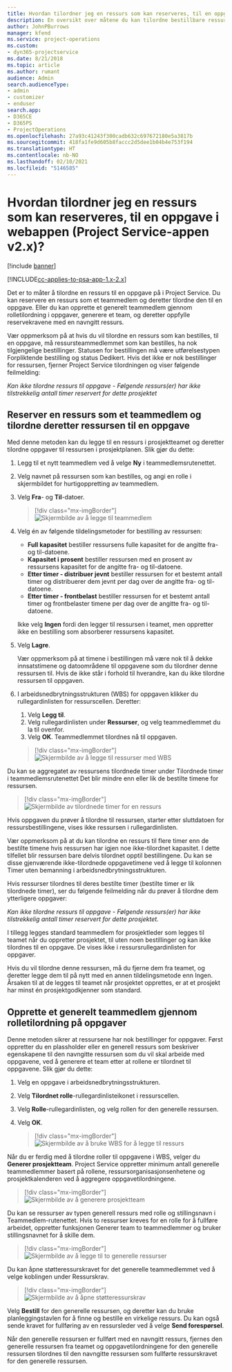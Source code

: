 ```yaml
---
title: Hvordan tilordner jeg en ressurs som kan reserveres, til en oppgave i nettappen
description: En oversikt over måtene du kan tilordne bestillbare ressurser på.
author: JohnPBurrows
manager: kfend
ms.service: project-operations
ms.custom:
- dyn365-projectservice
ms.date: 8/21/2018
ms.topic: article
ms.author: rumant
audience: Admin
search.audienceType:
- admin
- customizer
- enduser
search.app:
- D365CE
- D365PS
- ProjectOperations
ms.openlocfilehash: 27a93c41243f300cadb632c697672180e5a3817b
ms.sourcegitcommit: 418fa1fe9d605b8faccc2d5dee1b04b4e753f194
ms.translationtype: HT
ms.contentlocale: nb-NO
ms.lasthandoff: 02/10/2021
ms.locfileid: "5146585"
---
```

# <a name="how-do-i-assign-a-bookable-resource-to-a-task-in-the-web-app-project-service-app-v2x"></a>Hvordan tilordner jeg en ressurs som kan reserveres, til en oppgave i webappen (Project Service-appen v2.x)?

[!include [banner](../includes/psa-now-project-operations.md)]

[!INCLUDE[cc-applies-to-psa-app-1.x-2.x](../includes/cc-applies-to-psa-app-1x-2x.md)]

Det er to måter å tilordne en ressurs til en oppgave på i Project Service. Du kan reservere en ressurs som et teammedlem og deretter tilordne den til en oppgave. Eller du kan opprette et generelt teammedlem gjennom rolletilordning i oppgaver, generere et team, og deretter oppfylle reservekravene med en navngitt ressurs.

Vær oppmerksom på at hvis du vil tilordne en ressurs som kan bestilles, til en oppgave, må ressursteammedlemmet som kan bestilles, ha nok tilgjengelige bestillinger. Statusen for bestillingen må være utførelsestypen Forpliktende bestilling og status Dedikert. Hvis det ikke er nok bestillinger for ressursen, fjerner Project Service tilordningen og viser følgende feilmelding:

*Kan ikke tilordne ressurs til oppgave - Følgende ressurs(er) har ikke tilstrekkelig antall timer reservert for dette prosjektet*

## <a name="book-a-resource-as-a-team-member-and-then-assign-the-resource-to-a-task"></a>Reserver en ressurs som et teammedlem og tilordne deretter ressursen til en oppgave

Med denne metoden kan du legge til en ressurs i prosjektteamet og deretter tilordne oppgaver til ressursen i prosjektplanen. Slik gjør du dette:
1.  Legg til et nytt teammedlem ved å velge **Ny** i teammedlemsrutenettet.
2.  Velg navnet på ressursen som kan bestilles, og angi en rolle i skjermbildet for hurtigoppretting av teammedlem.
3.  Velg **Fra**- og **Til**-datoer.

    > [!div class="mx-imgBorder"] 
    > ![Skjermbilde av å legge til teammedlem](media/FAQ-Resources-to-Tasks2-1.png "Skjermbilde av å legge til teammedlem")
 
4.  Velg én av følgende tildelingsmetoder for bestilling av ressursen:
    - **Full kapasitet** bestiller ressursens fulle kapasitet for de angitte fra- og til-datoene.
    - **Kapasitet i prosent** bestiller ressursen med en prosent av ressursens kapasitet for de angitte fra- og til-datoene.
    - **Etter timer - distribuer jevnt** bestiller ressursen for et bestemt antall timer og distribuerer dem jevnt per dag over de angitte fra- og til-datoene.
    - **Etter timer - frontbelast** bestiller ressursen for et bestemt antall timer og frontbelaster timene per dag over de angitte fra- og til-datoene.

    Ikke velg **Ingen** fordi den legger til ressursen i teamet, men oppretter ikke en bestilling som absorberer ressursens kapasitet.
5.  Velg **Lagre**.

    Vær oppmerksom på at timene i bestillingen må være nok til å dekke innsatstimene og datoområdene til oppgavene som du tilordner denne ressursen til. Hvis de ikke står i forhold til hverandre, kan du ikke tilordne ressursen til oppgaven.

6.  I arbeidsnedbrytningsstrukturen (WBS) for oppgaven klikker du rullegardinlisten for ressurscellen. Deretter: 

    1. Velg **Legg til**.
    2. Velg rullegardinlisten under **Ressurser**, og velg teammedlemmet du la til ovenfor.
    3. Velg **OK**. Teammedlemmet tilordnes nå til oppgaven.

    > [!div class="mx-imgBorder"] 
    > ![Skjermbilde av å legge til ressurser med WBS](media/FAQ-Resources-to-Tasks2-2.png "Skjermbilde av å legge til ressurser med WBS")
 
Du kan se aggregatet av ressursens tilordnede timer under Tilordnede timer i teammedlemsrutenettet Det blir mindre enn eller lik de bestilte timene for ressursen. 

> [!div class="mx-imgBorder"] 
> ![Skjermbilde av tilordnede timer for en ressurs](media/FAQ-Resources-to-Tasks2-3.png "Skjermbilde av tilordnede timer for en ressurs")
 
Hvis oppgaven du prøver å tilordne til ressursen, starter etter sluttdatoen for ressursbestillingene, vises ikke ressursen i rullegardinlisten.

Vær oppmerksom på at du kan tilordne en ressurs til flere timer enn de bestilte timene hvis ressursen har igjen noe ikke-tilordnet kapasitet. I dette tilfellet blir ressursen bare delvis tilordnet opptil bestillingene. Du kan se disse gjenværende ikke-tilordnede oppgavetimene ved å legge til kolonnen Timer uten bemanning i arbeidsnedbrytningsstrukturen.

Hvis ressurser tilordnes til deres bestilte timer (bestilte timer er lik tilordnede timer), ser du følgende feilmelding når du prøver å tilordne dem ytterligere oppgaver:

*Kan ikke tilordne ressurs til oppgave - Følgende ressurs(er) har ikke tilstrekkelig antall timer reservert for dette prosjektet.*

I tillegg legges standard teammedlem for prosjektleder som legges til teamet når du oppretter prosjektet, til uten noen bestillinger og kan ikke tilordnes til en oppgave. De vises ikke i ressursrullegardinlisten for oppgaver.

Hvis du vil tilordne denne ressursen, må du fjerne dem fra teamet, og deretter legge dem til på nytt med en annen tildelingsmetode enn Ingen. Årsaken til at de legges til teamet når prosjektet opprettes, er at et prosjekt har minst én prosjektgodkjenner som standard.

## <a name="create-a-generic-team-member-through-role-assignment-on-tasks"></a>Opprette et generelt teammedlem gjennom rolletilordning på oppgaver

Denne metoden sikrer at ressursene har nok bestillinger for oppgaver. Først oppretter du en plassholder eller en generell ressurs som beskriver egenskapene til den navngitte ressursen som du vil skal arbeide med oppgavene, ved å generere et team etter at rollene er tilordnet til oppgavene. Slik gjør du dette:

1. Velg en oppgave i arbeidsnedbrytningsstrukturen.
2. Velg **Tilordnet rolle**-rullegardinlisteikonet i ressurscellen.
3. Velg **Rolle**-rullegardinlisten, og velg rollen for den generelle ressursen.
4. Velg **OK**.

    > [!div class="mx-imgBorder"] 
    > ![Skjermbilde av å bruke WBS for å legge til ressurs](media/FAQ-Resources-to-Tasks2-4.png "Skjermbilde av å bruke WBS for å legge til ressurs")
 
Når du er ferdig med å tilordne roller til oppgavene i WBS, velger du **Generer prosjektteam**. Project Service oppretter minimum antall generelle teammedlemmer basert på rollene, ressursorganisasjonsenhetene og prosjektkalenderen ved å aggregere oppgavetilordningene.

> [!div class="mx-imgBorder"] 
> ![Skjermbilde av å generere prosjektteam](media/FAQ-Resources-to-Tasks2-5.png "Skjermbilde av å generere prosjektteam")
 
Du kan se ressurser av typen generell ressurs med rolle og stillingsnavn i Teammedlem-rutenettet. Hvis to ressurser kreves for en rolle for å fullføre arbeidet, oppretter funksjonen Generer team to teammedlemmer og bruker stillingsnavnet for å skille dem.

> [!div class="mx-imgBorder"] 
> ![Skjermbilde av å legge til to generelle ressurser](media/FAQ-Resources-to-Tasks2-6.png "Skjermbilde av å legge til to generelle ressurser")
 
Du kan åpne støtteressurskravet for det generelle teammedlemmet ved å velge koblingen under Ressurskrav.

> [!div class="mx-imgBorder"] 
> ![Skjermbilde av å åpne støtteressurskrav](media/FAQ-Resources-to-Tasks2-7.png "Skjermbilde av å åpne støtteressurskrav")

Velg **Bestill** for den generelle ressursen, og deretter kan du bruke planleggingstavlen for å finne og bestille en virkelige ressurs. Du kan også sende kravet for fullføring av en ressursleder ved å velge **Send forespørsel**.

Når den generelle ressursen er fullført med en navngitt ressurs, fjernes den generelle ressursen fra teamet og oppgavetilordningene for den generelle ressursen tilordnes til den navngitte ressursen som fullførte ressurskravet for den generelle ressursen.
 

